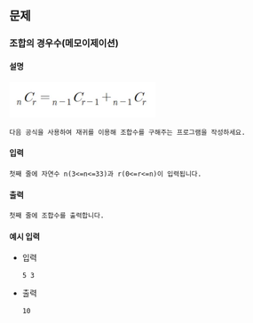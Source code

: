 ## 문제

###  조합의 경우수(메모이제이션)

#### 설명
<img src="resources/image.png" width="264"/> 

```
다음 공식을 사용하여 재귀를 이용해 조합수를 구해주는 프로그램을 작성하세요.
```

#### 입력
```
첫째 줄에 자연수 n(3<=n<=33)과 r(0<=r<=n)이 입력됩니다.
```

#### 출력
```
첫째 줄에 조합수를 출력합니다.
```

#### 예시 입력
- 입력
    ```
  5 3
    ```
- 출력
    ```
  10 
  ```

